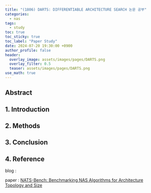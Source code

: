 ```yaml
---
title: "(1806) DARTS: DIFFERENTIABLE ARCHITECTURE SEARCH 논문 공부"
categories:
  - nas
tags:
  - study
toc: true
toc_sticky: true
toc_label: "Paper Study"
date: 2024-07-20 19:30:00 +0900
author_profile: false
header:
  overlay_image: assets/images/pages/DARTS.png
  overlay_filter: 0.5 
  teaser: assets/images/pages/DARTS.png
use_math: true
---
```


## Abstract    

## 1. Introduction


## 2. Methods




## 3. Conclusion





## 4. Reference
blog :     

paper : [NATS-Bench: Benchmarking NAS Algorithms for
Architecture Topology and Size](https://arxiv.org/abs/2009.00437)


